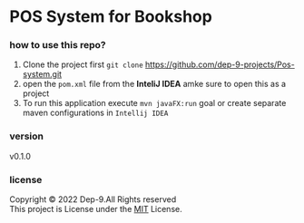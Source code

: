 # POS System for Bookshop


### how to use this repo?

1. Clone the project first `git clone` https://github.com/dep-9-projects/Pos-system.git
2. open the `pom.xml` file from the **InteliJ IDEA** amke sure to open this as a project
3. To run this application execute `mvn javaFX:run` goal or create separate maven configurations in `Intellij IDEA`

### version
v0.1.0

### license

Copyright &copy; 2022  Dep-9.All Rights reserved <br>
This project is License under the [MIT](License.txt) License.

